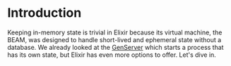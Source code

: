 # Introduction

Keeping in-memory state is trivial in Elixir because its virtual machine, the BEAM, was designed to handle short-lived and ephemeral state without a database. We already looked at the [GenServer](04-async/genserver.livemd) which starts a process that has its own state, but Elixir has even more options to offer. Let's dive in.
